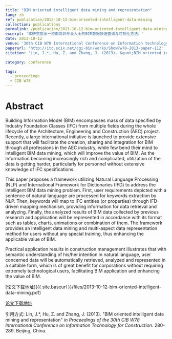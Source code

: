 ```yaml
---
title: "BIM oriented intelligent data mining and representation"
lang: zh
ref: publication/2013-10-12-bim-oriented-intelligent-data-mining
collection: publications
permalink: /publication/2013-10-12-bim-oriented-intelligent-data-mining
excerpt: '本研究提出一种面向非专业人士的BIM数据快速查询与可视化方法。'
date: 2013-10-12
venue: '30th CIB W78 International Conference on Information technology for Construction'
paperurl: 'http://itc.scix.net/cgi-bin/works/Show?w78-2013-paper-112'
citation: 'Lin, J.*, Hu, Z. and Zhang, J. (2013). &quot;BIM oriented intelligent data mining and representation&quot; <i>in Proceedings of the 30th CIB W78 International Conference on Information Technology for Construction</i>. 280-289. Beijing, China.'

category: conference

tags: 
  - proceedings
  - CIB W78
---
```



Abstract
====

Building Information Model (BIM) encompasses mass of data specified by Industry Foundation Classes (IFC) from multiple fields during the whole lifecycle of the Architecture, Engineering and Construction (AEC) project. Recently, a large international initiative is launched to provide extensive support that will facilitate the creation, sharing and integration for BIM through all professions in the AEC industry, while few bend their mind to intelligent BIM data mining, which will improve the value of BIM. As the Information becoming increasingly rich and complicated, utilization of the data is getting harder, particularly for personnel without extensive knowledge of IFC specifications. 

This paper proposes a framework utilizing Natural Language Processing (NLP) and International Framework for Dictionaries (IFD) to address the intelligent BIM data mining problem. First, user requirements depicted with a sentence of natural language are processed for keywords extraction by NLP. Then, keywords will map to IFC 
entities (or properties) through IFD-driven mapping mechanism, providing information for data retrieval and analyzing. Finally, the analyzed results of BIM data collected by previous research and application will be represented in accordance with its format such as tables, charts, animations or combination of them. The framework provides an intelligent data mining and multi-aspect data representation method for users without any special training, thus enhancing the applicable value of BIM. 

Practical application results in construction management illustrates that with semantic understanding of his/her intention in natural language, user concerned data will be automatically retrieved, analyzed and represented in a suitable form, which is of great benefit for corporations without requiring extremely technological users, facilitating BIM application and enhancing the value of BIM.  

[论文下载地址]({{ site.baseurl }}/files/2013-10-12-bim-oriented-intelligent-data-mining.pdf)

[论文下载地址](http://itc.scix.net/cgi-bin/works/Show?w78-2013-paper-112)

引用方式: Lin, J.*, Hu, Z. and Zhang, J. (2013). &quot;BIM oriented intelligent data mining and representation&quot; <i>in Proceedings of the 30th CIB W78 International Conference on Information Technology for Construction</i>. 280-289. Beijing, China.